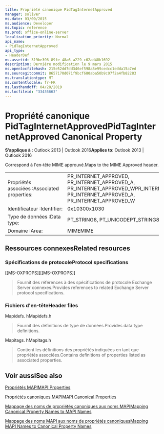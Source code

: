 ```yaml
---
title: Propriété canonique PidTagInternetApproved
manager: soliver
ms.date: 03/09/2015
ms.audience: Developer
ms.topic: reference
ms.prod: office-online-server
localization_priority: Normal
api_name:
- PidTagInternetApproved
api_type:
- HeaderDef
ms.assetid: 319be396-89fe-48a6-a229-c62ad48b1692
description: Dernière modification le 9 mars 2015
ms.openlocfilehash: 215e52dd7dd346ef598a8e99cedcc1edda15a7ed
ms.sourcegitcommit: 8657170d071f9bcf680aba50b9c07f2a4fb82283
ms.translationtype: MT
ms.contentlocale: fr-FR
ms.lasthandoff: 04/28/2019
ms.locfileid: "33436663"
---
```

# <a name="pidtaginternetapproved-canonical-property"></a><span data-ttu-id="69637-103">Propriété canonique PidTagInternetApproved</span><span class="sxs-lookup"><span data-stu-id="69637-103">PidTagInternetApproved Canonical Property</span></span>

  
  
<span data-ttu-id="69637-104">**S’applique à** : Outlook 2013 | Outlook 2016</span><span class="sxs-lookup"><span data-stu-id="69637-104">**Applies to**: Outlook 2013 | Outlook 2016</span></span> 
  
<span data-ttu-id="69637-105">Correspond à l'en-tête MIME approuvé.</span><span class="sxs-lookup"><span data-stu-id="69637-105">Maps to the MIME Approved header.</span></span>
  
|||
|:-----|:-----|
|<span data-ttu-id="69637-106">Propriétés associées :</span><span class="sxs-lookup"><span data-stu-id="69637-106">Associated properties:</span></span>  <br/> |<span data-ttu-id="69637-107">PR_INTERNET_APPROVED, PR_INTERNET_APPROVED_A, PR_INTERNET_APPROVED_W</span><span class="sxs-lookup"><span data-stu-id="69637-107">PR_INTERNET_APPROVED, PR_INTERNET_APPROVED_A, PR_INTERNET_APPROVED_W</span></span>  <br/> |
|<span data-ttu-id="69637-108">Identificateur :</span><span class="sxs-lookup"><span data-stu-id="69637-108">Identifier:</span></span>  <br/> |<span data-ttu-id="69637-109">0x1030</span><span class="sxs-lookup"><span data-stu-id="69637-109">0x1030</span></span>  <br/> |
|<span data-ttu-id="69637-110">Type de données :</span><span class="sxs-lookup"><span data-stu-id="69637-110">Data type:</span></span>  <br/> |<span data-ttu-id="69637-111">PT_STRING8, PT_UNICODE</span><span class="sxs-lookup"><span data-stu-id="69637-111">PT_STRING8, PT_UNICODE</span></span>  <br/> |
|<span data-ttu-id="69637-112">Domaine :</span><span class="sxs-lookup"><span data-stu-id="69637-112">Area:</span></span>  <br/> |<span data-ttu-id="69637-113">MIME</span><span class="sxs-lookup"><span data-stu-id="69637-113">MIME</span></span>  <br/> |
   
## <a name="related-resources"></a><span data-ttu-id="69637-114">Ressources connexes</span><span class="sxs-lookup"><span data-stu-id="69637-114">Related resources</span></span>

### <a name="protocol-specifications"></a><span data-ttu-id="69637-115">Spécifications de protocole</span><span class="sxs-lookup"><span data-stu-id="69637-115">Protocol specifications</span></span>

<span data-ttu-id="69637-116">[[MS-OXPROPS]]</span><span class="sxs-lookup"><span data-stu-id="69637-116">[[MS-OXPROPS]]</span></span> 
  
> <span data-ttu-id="69637-117">Fournit des références à des spécifications de protocole Exchange Server connexes.</span><span class="sxs-lookup"><span data-stu-id="69637-117">Provides references to related Exchange Server protocol specifications.</span></span>
    
### <a name="header-files"></a><span data-ttu-id="69637-118">Fichiers d'en-tête</span><span class="sxs-lookup"><span data-stu-id="69637-118">Header files</span></span>

<span data-ttu-id="69637-119">Mapidefs. h</span><span class="sxs-lookup"><span data-stu-id="69637-119">Mapidefs.h</span></span>
  
> <span data-ttu-id="69637-120">Fournit des définitions de type de données.</span><span class="sxs-lookup"><span data-stu-id="69637-120">Provides data type definitions.</span></span>
    
<span data-ttu-id="69637-121">Mapitags. h</span><span class="sxs-lookup"><span data-stu-id="69637-121">Mapitags.h</span></span>
  
> <span data-ttu-id="69637-122">Contient les définitions des propriétés indiquées en tant que propriétés associées.</span><span class="sxs-lookup"><span data-stu-id="69637-122">Contains definitions of properties listed as associated properties.</span></span>
    
## <a name="see-also"></a><span data-ttu-id="69637-123">Voir aussi</span><span class="sxs-lookup"><span data-stu-id="69637-123">See also</span></span>



[<span data-ttu-id="69637-124">Propriétés MAPI</span><span class="sxs-lookup"><span data-stu-id="69637-124">MAPI Properties</span></span>](mapi-properties.md)
  
[<span data-ttu-id="69637-125">Propriétés canoniques MAPI</span><span class="sxs-lookup"><span data-stu-id="69637-125">MAPI Canonical Properties</span></span>](mapi-canonical-properties.md)
  
[<span data-ttu-id="69637-126">Mappage des noms de propriétés canoniques aux noms MAPI</span><span class="sxs-lookup"><span data-stu-id="69637-126">Mapping Canonical Property Names to MAPI Names</span></span>](mapping-canonical-property-names-to-mapi-names.md)
  
[<span data-ttu-id="69637-127">Mappage des noms MAPI aux noms de propriétés canoniques</span><span class="sxs-lookup"><span data-stu-id="69637-127">Mapping MAPI Names to Canonical Property Names</span></span>](mapping-mapi-names-to-canonical-property-names.md)

